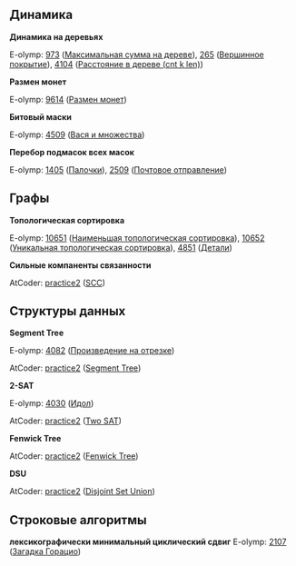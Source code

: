 ## Динамика

**Динамика на деревьях**

E-olymp: [973](https://www.e-olymp.com/ru/problems/973) ([Максимальная сумма на дереве](https://www.e-olymp.com/ru/submissions/9341339)), [265](https://www.e-olymp.com/ru/problems/265) ([Вершинное покрытие](https://www.e-olymp.com/ru/submissions/9341778)), [4104](https://www.e-olymp.com/ru/problems/4104) ([Расстояние в дереве (cnt k len)](https://www.e-olymp.com/ru/submissions/9342203))

**Размен монет**

E-olymp: [9614](https://www.e-olymp.com/ru/problems/9614) ([Размен монет](https://www.e-olymp.com/ru/submissions/9446138))

**Битовый маски**

E-olymp: [4509](https://www.e-olymp.com/ru/problems/4509) ([Вася и множества](https://www.e-olymp.com/ru/submissions/9662158))


**Перебор подмасок всех масок**

E-olymp: [1405](https://www.e-olymp.com/ru/problems/1405) ([Палочки](https://www.e-olymp.com/ru/submissions/9660184)), [2509](https://www.e-olymp.com/ru/problems/2509) ([Почтовое отправление](https://www.e-olymp.com/ru/submissions/9661302))



## Графы

**Топологическая сортировка**

E-olymp: [10651](https://www.e-olymp.com/ru/problems/10651) ([Наименьшая топологическая сортировка](https://www.e-olymp.com/ru/submissions/9363919)), [10652](https://www.e-olymp.com/ru/problems/10652) ([Уникальная топологическая сортировка](https://www.e-olymp.com/ru/submissions/9363996)), [4851](https://www.e-olymp.com/ru/problems/4851) ([Детали](https://www.e-olymp.com/ru/submissions/9364225))

**Сильные компаненты связанности**

AtCoder: [practice2](https://atcoder.jp/contests/practice2/tasks/practice2_g) ([SCC](https://atcoder.jp/contests/practice2/submissions/26519064))


## Структуры данных

**Segment Tree**

E-olymp: [4082](https://www.e-olymp.com/ru/problems/4082) ([Произведение на отрезке](https://www.e-olymp.com/ru/submissions/9432813))

AtCoder: [practice2](https://atcoder.jp/contests/practice2/tasks/practice2_j) ([Segment Tree](https://atcoder.jp/contests/practice2/submissions/26520802))

**2-SAT**

E-olymp: [4030](https://www.e-olymp.com/ru/problems/4030) ([Идол](https://www.e-olymp.com/ru/submissions/9502710))

AtCoder: [practice2](https://atcoder.jp/contests/practice2/tasks/practice2_h) ([Two SAT](https://atcoder.jp/contests/practice2/submissions/26519380))

**Fenwick Tree**

AtCoder: [practice2](https://atcoder.jp/contests/practice2/tasks/practice2_b) ([Fenwick Tree](https://atcoder.jp/contests/practice2/submissions/26521284))

**DSU**

AtCoder: [practice2](https://atcoder.jp/contests/practice2/tasks/practice2_a) ([Disjoint Set Union](https://atcoder.jp/contests/practice2/submissions/26518973))


## Строковые алгоритмы

**лексикографически минимальный циклический сдвиг**
E-olymp: [2107](https://www.e-olymp.com/ru/problems/2107) ([Загадка Горацио](https://www.e-olymp.com/ru/submissions/9502710))
